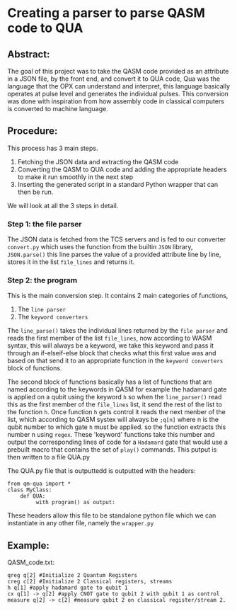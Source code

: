 # Creating a parser to parse QASM code to QUA

## Abstract:
The goal of this project was to take the QASM code provided as an attribute in a JSON file, by the front end, and convert it to QUA code, Qua was the language that the OPX can understand and interpret, this language basically operates at pulse level and generates the individual pulses. This conversion was done with inspiration from how assembly code in classical computers is converted to machine language.  

## Procedure:
This process has 3 main steps.
 1. Fetching the JSON data and extracting the QASM code
 2. Converting the QASM to QUA code and adding the appropriate headers to make it run smoothly in the next step
 3. Inserting the generated script in a standard Python wrapper that can then be run.

We will look at all the 3 steps in detail.

### Step 1: the file parser
The JSON data is fetched from the TCS servers and is fed to our converter `convert.py` which uses the function from the builtin `JSON` library, `JSON.parse()` this line parses the value of a provided attribute line by line, stores it in the list `file_lines` and returns it.

### Step 2: the program
This is the main conversion step. It contains 2 main categories of functions, 

 1. The `line parser`
 2. The `keyword converters`

The `line_parse()` takes the individual lines returned by the `file parser` and reads the first member of the list `file_lines`, now according to WASM syntax, this will always be a keyword, we take this keyword and pass it through an if-elseif-else block that checks what this first value was and based on that send it to an appropriate function in the `keyword converters` block of functions.

The second block of functions basically has a list of functions that are named according to the keywords in QASM for example the hadamard gate is applied on a qubit using the keyword `h` so when the `line_parser()` read this as the first member of the `file_lines` list, it send the rest of the list to the function `h`.
Once function `h` gets control it reads the next menber of the list, which according to QASM systex will always be `;q[n]` where n is the qubit number to which gate `h` must be applied. so the function extracts this number n using `regex`. 
These 'keyword' functions take this number and output the corresponding lines of code for a `Hadamard` gate that would use a prebuilt macro that contains the set of `play()` commands. This putput is then written to a file QUA.py

The QUA.py file that is outputtedd is outputted with the headers:
```
from qm-qua import *
class MyClass:
    def QUA:
         with program() as output:
```
These headers allow this file to be standalone python file which we can instantiate in any other file, namely the `wrapper.py`

## Example:

QASM_code.txt:
```
qreg q[2] #Initialize 2 Quantum Registers
creg c[2] #Initialize 2 Classical registers, streams
h q[1] #apply hadamard gate to qubit 1
cx q[1] -> q[2] #apply CNOT gate to qubit 2 with qubit 1 as control
measure q[2] -> c[2] #measure qubit 2 on classical register/stream 2.

```
